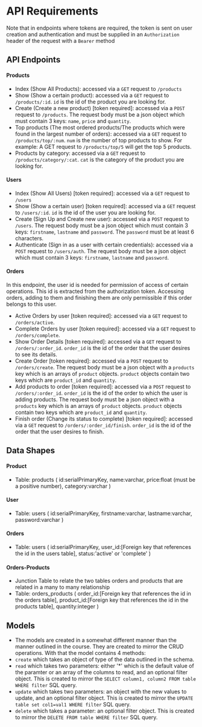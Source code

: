 # API Requirements
Note that in endpoints where tokens are required, the token is sent on user creation and authentication and must be supplied in an `Authorization` header of the request with a `Bearer` method

## API Endpoints
#### Products
- Index (Show All Products): accessed via a `GET` request to `/products`
- Show (Show a certain product): accessed via a `GET` request to `/products/:id`. `id` is the id of the product you are looking for.
- Create (Create a new product) [token required]: accessed via a `POST` request to `/products`. The request body must be a json object which must contain 3 keys: `name`, `price` and `quantity`.
- Top products (The most ordered products/The products which were found in the largest number of orders): accessed via a `GET` request to `/products/top/:num`. `num` is the number of top products to show. For example: A GET request to `/products/top/5` will get the top 5 products.
- Products by category: accessed via a `GET` request to `/products/category/:cat`. `cat` is the category of the product you are looking for.

#### Users
- Index (Show All Users) [token required]: accessed via a `GET` request to `/users`
- Show (Show a certain user) [token required]: accessed via a `GET` request to `/users/:id`. `id` is the id of the user you are looking for.
- Create (Sign Up and Create new user): accessed via a `POST` request to `/users`. The request body must be a json object which must contain 3 keys: `firstname`, `lastname` and `password`. The `password` must be at least 6 characters.
- Authenticate (Sign in as a user with certain credentials): accessed via a `POST` request to `/users/auth`. The request body must be a json object which must contain 3 keys: `firstname`, `lastname` and `password`.

#### Orders
In this endpoint, the user id is needed for permission of access of certain operations. This id is extracted from the authorization token. Accessing orders, adding to them and finishing them are only permissible if this order belongs to this user.
- Active Orders by user [token required]: accessed via a `GET` request to `/orders/active`.
- Complete Orders by user [token required]: accessed via a `GET` request to `/orders/complete`.
- Show Order Details [token required]: accessed via a `GET` request to `/orders/:order_id`. `order_id` is the id of the order that the user desires to see its details.
- Create Order [token required]: accessed via a `POST` request to `/orders/create`. The request body must be a json object with a `products` key which is an arrays of `product` objects. `product` objects contain two keys which are `product_id` and `quantity`.
- Add products to order [token required]: accessed via a `POST` request to `/orders/:order_id`. `order_id` is the id of the order to which the user is adding products. The request body must be a json object with a `products` key which is an arrays of `product` objects. `product` objects contain two keys which are `product_id` and `quantity`.
- Finish order (Change its status to complete) [token required]: accessed via a `GET` request to `/orders/:order_id/finish`. `order_id` is the id of the order that the user desires to finish.

## Data Shapes
#### Product
- Table: products (
    id:serialPrimaryKey,
    name:varchar,
    price:float (must be a positive number), 
    category:varchar
)

#### User
- Table: users (
    id:serialPrimaryKey,
    firstname:varchar,
    lastname:varchar, 
    password:varchar
)

#### Orders
- Table: users (
    id:serialPrimaryKey,
    user_id:[Foreign key that references the id in the users table],
    status:'active' or 'complete'
)

#### Orders-Products
- Junction Table to relate the two tables orders and products that are related in a many to many relationship
- Table: orders_products (
    order_id:[Foreign key that references the id in the orders table],
    product_id:[Foreign key that references the id in the products table],
    quantity:integer
)

## Models
- The models are created in a somewhat different manner than the manner outlined in the course. They are created to mirror the CRUD operations. With that the model contains 4 methods: 
- `create` which takes an object of type of the data outlined in the schema.
- `read` which takes two parameters: either '*' which is the default value of the paramter or an array of the columns to read, and an optional filter object. This is created to mirror the `SELECT column1, column2 FROM table WHERE filter` SQL query.
- `update` which takes two parameters: an object with the new values to update, and an optional filter object. This is created to mirror the `UPDATE table set col1=val1 WHERE filter` SQL query.
- `delete` which takes a parameter: an optional filter object. This is created to mirror the `DELETE FROM table WHERE filter` SQL query.